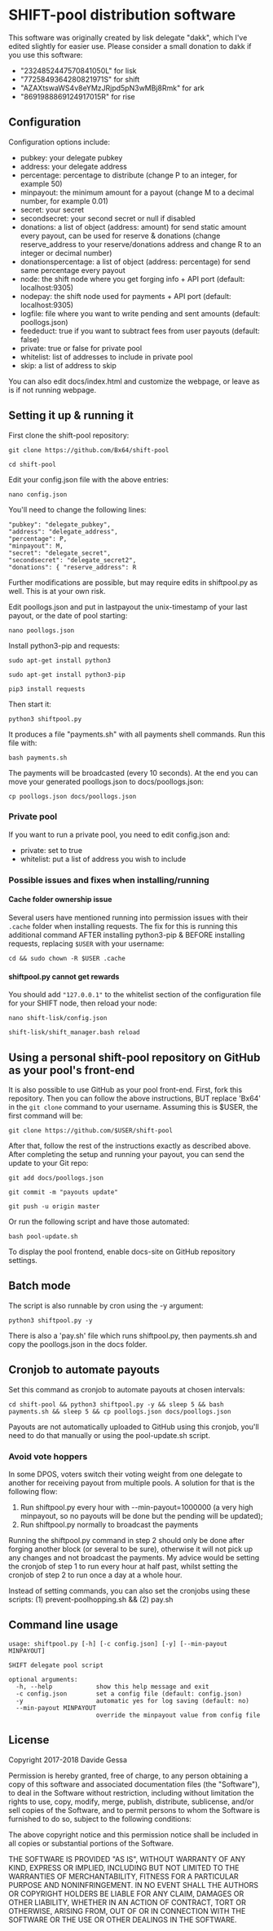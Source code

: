 # SHIFT-pool distribution software
This software was originally created by lisk delegate "dakk", which I've edited slightly for easier use. 
Please consider a small donation to dakk if you use this software: 
- "2324852447570841050L" for lisk
- "7725849364280821971S" for shift
- "AZAXtswaWS4v8eYMzJRjpd5pN3wMBj8Rmk" for ark
- "8691988869124917015R" for rise

## Configuration
Configuration options include:

- pubkey: your delegate pubkey
- address: your delegate address
- percentage: percentage to distribute (change P to an integer, for example 50)
- minpayout: the minimum amount for a payout (change M to a decimal number, for example 0.01)
- secret: your secret
- secondsecret: your second secret or null if disabled
- donations: a list of object (address: amount) for send static amount every payout, can be used for reserve & donations (change reserve_address to your reserve/donations address and change R to an integer or decimal number)
- donationspercentage: a list of object (address: percentage) for send same percentage every payout
- node: the shift node where you get forging info + API port (default: localhost:9305)
- nodepay: the shift node used for payments + API port (default: localhost:9305)
- logfile: file where you want to write pending and sent amounts (default: poollogs.json)
- feededuct: true if you want to subtract fees from user payouts (default: false)
- private: true or false for private pool
- whitelist: list of addresses to include in private pool
- skip: a list of address to skip

You can also edit docs/index.html and customize the webpage, or leave as is if not running webpage.

## Setting it up & running it

First clone the shift-pool repository: 

```git clone https://github.com/Bx64/shift-pool```

```cd shift-pool```

Edit your config.json file with the above entries:

```nano config.json```

You'll need to change the following lines:

```
"pubkey": "delegate_pubkey",	
"address": "delegate_address",	
"percentage": P,	
"minpayout": M,	
"secret": "delegate_secret",	
"secondsecret": "delegate_secret2",
"donations": { "reserve_address": R
```

Further modifications are possible, but may require edits in shiftpool.py as well. This is at your own risk.

Edit poollogs.json and put in lastpayout the unix-timestamp of your last payout, or the date of pool starting:

```nano poollogs.json```

Install python3-pip and requests:

```sudo apt-get install python3```

```sudo apt-get install python3-pip```

```pip3 install requests```

Then start it:

```python3 shiftpool.py```

It produces a file "payments.sh" with all payments shell commands. Run this file with:

```bash payments.sh```

The payments will be broadcasted (every 10 seconds). At the end you can move your generated poollogs.json to docs/poollogs.json:

```cp poollogs.json docs/poollogs.json```

### Private pool
If you want to run a private pool, you need to edit config.json and:

- private: set to true
- whitelist: put a list of address you wish to include

### Possible issues and fixes when installing/running

#### Cache folder ownership issue

Several users have mentioned running into permission issues with their ``.cache`` folder when installing requests. The fix for this is running this additional command AFTER installing python3-pip & BEFORE installing requests, replacing ``$USER`` with your username:

```cd && sudo chown -R $USER .cache```

#### shiftpool.py cannot get rewards

You should add ``"127.0.0.1"`` to the whitelist section of the configuration file for your SHIFT node, then reload your node:

```nano shift-lisk/config.json```

```shift-lisk/shift_manager.bash reload```

## Using a personal shift-pool repository on GitHub as your pool's front-end

It is also possible to use GitHub as your pool front-end. First, fork this repository. Then you can follow the above instructions, BUT replace 'Bx64' in the ``git clone`` command to your username. Assuming this is $USER, the first command will be:

```git clone https://github.com/$USER/shift-pool```

After that, follow the rest of the instructions exactly as described above. After completing the setup and running your payout, you can send the update to your Git repo:

```git add docs/poollogs.json```

```git commit -m "payouts update"```

```git push -u origin master```

Or run the following script and have those automated:

```bash pool-update.sh```

To display the pool frontend, enable docs-site on GitHub repository settings. 

## Batch mode

The script is also runnable by cron using the -y argument:

```python3 shiftpool.py -y```

There is also a 'pay.sh' file which runs shiftpool.py, then payments.sh and copy the poollogs.json in the docs folder.

## Cronjob to automate payouts

Set this command as cronjob to automate payouts at chosen intervals:

```cd shift-pool && python3 shiftpool.py -y && sleep 5 && bash payments.sh && sleep 5 && cp poollogs.json docs/poollogs.json```

Payouts are not automatically uploaded to GitHub using this cronjob, you'll need to do that manually or using the pool-update.sh script.

### Avoid vote hoppers

In some DPOS, voters switch their voting weight from one delegate to another for receiving payout from multiple pools. A solution for that is the following flow:

1. Run shiftpool.py every hour with --min-payout=1000000 (a very high minpayout, so no payouts will be done but the pending will be updated);
2. Run shiftpool.py normally to broadcast the payments

Running the shiftpool.py command in step 2 should only be done after forging another block (or several to be sure), otherwise it will not pick up any changes and not broadcast the payments. My advice would be setting the cronjob of step 1 to run every hour at half past, whilst setting the cronjob of step 2 to run once a day at a whole hour.

Instead of setting commands, you can also set the cronjobs using these scripts: (1) prevent-poolhopping.sh && (2) pay.sh

## Command line usage

```
usage: shiftpool.py [-h] [-c config.json] [-y] [--min-payout MINPAYOUT]

SHIFT delegate pool script

optional arguments:
  -h, --help            show this help message and exit
  -c config.json        set a config file (default: config.json)
  -y                    automatic yes for log saving (default: no)
  --min-payout MINPAYOUT
                        override the minpayout value from config file
```

## License
Copyright 2017-2018 Davide Gessa

Permission is hereby granted, free of charge, to any person obtaining a copy of this software and associated documentation files (the "Software"), to deal in the Software without restriction, including without limitation the rights to use, copy, modify, merge, publish, distribute, sublicense, and/or sell copies of the Software, and to permit persons to whom the Software is furnished to do so, subject to the following conditions:

The above copyright notice and this permission notice shall be included in all copies or substantial portions of the Software.

THE SOFTWARE IS PROVIDED "AS IS", WITHOUT WARRANTY OF ANY KIND, EXPRESS OR IMPLIED, INCLUDING BUT NOT LIMITED TO THE WARRANTIES OF MERCHANTABILITY, FITNESS FOR A PARTICULAR PURPOSE AND NONINFRINGEMENT. IN NO EVENT SHALL THE AUTHORS OR COPYRIGHT HOLDERS BE LIABLE FOR ANY CLAIM, DAMAGES OR OTHER LIABILITY, WHETHER IN AN ACTION OF CONTRACT, TORT OR OTHERWISE, ARISING FROM, OUT OF OR IN CONNECTION WITH THE SOFTWARE OR THE USE OR OTHER DEALINGS IN THE SOFTWARE.
